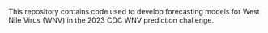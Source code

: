 This repository contains code used to develop forecasting models for West Nile Virus (WNV) in the 2023 CDC WNV prediction challenge.
